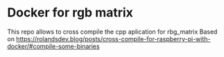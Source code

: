 # Docker for rgb matrix
This repo allows to cross compile the cpp aplication for rbg_matrix
Based on https://rolandsdev.blog/posts/cross-compile-for-raspberry-pi-with-docker/#compile-some-binaries
